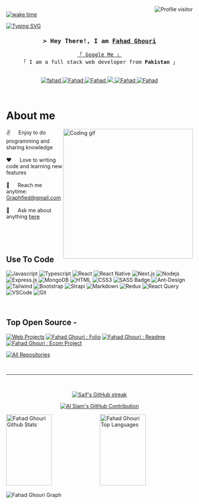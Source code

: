 <!--
<h2 align="center">
  Welcome to Graphfied!
  <img src="https://media.giphy.com/media/hvRJCLFzcasrR4ia7z/giphy.gif" width="28">
</h2>
-->

<!--
<p align="center">
  <a href="https://github.com/Graphfied"><img src="https://readme-typing-svg.herokuapp.com/?lines=Self%20Taught%20Programmer;Front%20End%20Developer;1.5%2B%20years%20of%20coding%20experience;Always%20learning%20new%20things&center=true&width=380&height=45"></a>
</p>

 -->

<a href="https://komarev.com/ghpvc/?username=Graphfied">
  <img align="right" src="https://komarev.com/ghpvc/?username=Graphfied&label=Visitors&color=0e75b6&style=flat" alt="Profile visitor" />
</a>


[![wake time](https://wakatime.com/badge/user/eebb3dd8-d9b2-40de-9b88-6fd6cac99dbc.svg)](https://wakatime.com/@eebb3dd8-d9b2-40de-9b88-6fd6cac99dbc)

<!-- Intro  -->
[![Typing SVG](https://readme-typing-svg.demolab.com/?lines=WELCOME+TO+MY+GITHUB+PROFILE)](https://git.io/typing-svg)
<h3 align="center">
        <samp>&gt; Hey There!, I am
                <b><a target="_blank" href="https://dev.to/fahadhghouri">Fahad Ghouri</a></b>
        </samp>
</h3>


<p align="center"> 
  <samp>
    <a href="https://www.google.com/search?q=Graphfied">「 Google Me 」</a>
    <br>
    「 I am a full stack web developer from <b>Pakistan</b> 」
    <br>
    <br>
  </samp>
</p>

<p align="center">
 <a href="https://fahadghouri-portfolio.vercel.app/" target="blank">
  <img src="https://img.shields.io/badge/Website-DC143C?style=for-the-badge&logo=medium&logoColor=white" alt="fahad" />
 </a>
 <a href="https://linkedin.com/in/fahadhghouri" target="_blank">
  <img src="https://img.shields.io/badge/LinkedIn-0077B5?style=for-the-badge&logo=linkedin&logoColor=white" alt="Fahad"/>
 </a>
 <a href="https://dev.to/fahadhghouri" target="_blank">
  <img src="https://img.shields.io/badge/dev.to-0A0A0A?style=for-the-badge&logo=dev.to&logoColor=white" alt="Fahad" />
 </a>
 <a href="https://twitter.com/No_Humanityleft" target="_blank">
  <img src="https://img.shields.io/badge/Twitter-1DA1F2?style=for-the-badge&logo=twitter&logoColor=white" />
 </a>
 <a href="https://instagram.com/faddy.xd" target="_blank">
  <img src="https://img.shields.io/badge/Instagram-fe4164?style=for-the-badge&logo=instagram&logoColor=white" alt="Fahad" />
 </a> 
 <a href="https://facebook.com/fahadghouri" target="_blank">
  <img src="https://img.shields.io/badge/Facebook-20BEFF?&style=for-the-badge&logo=facebook&logoColor=white" alt="Fahad"  />
  </a> 
</p>
<br />

<!-- About Section -->
 # About me
 
<p>
 <img align="right" width="350" src="/assets/programmer.gif" alt="Coding gif" />
  
 ✌️ &emsp; Enjoy to do programming and sharing knowledge <br/><br/>
 ❤️ &emsp; Love to writing code and learning new features<br/><br/>
 📧 &emsp; Reach me anytime: Graphfied@gmail.com<br/><br/>
 💬 &emsp; Ask me about anything [here](https://github.com/Graphfied/Graphfied/issues)

</p>

<br/>
<br/>
<br/>

## Use To Code

![Javascript](https://img.shields.io/badge/Javascript-F0DB4F?style=for-the-badge&labelColor=black&logo=javascript&logoColor=F0DB4F)
![Typescript](https://img.shields.io/badge/Typescript-007acc?style=for-the-badge&labelColor=black&logo=typescript&logoColor=007acc)
![React](https://img.shields.io/badge/-React-61DBFB?style=for-the-badge&labelColor=black&logo=react&logoColor=61DBFB)
![React Native](https://img.shields.io/badge/React_Native-20232A?style=for-the-badge&logo=react&logoColor=61DAFB)
![Next.js](https://img.shields.io/badge/next.js-000000?style=for-the-badge&logo=nextdotjs&logoColor=white)
![Nodejs](https://img.shields.io/badge/Nodejs-3C873A?style=for-the-badge&labelColor=black&logo=node.js&logoColor=3C873A)
![Express.js](https://img.shields.io/badge/Express.js-000000?style=for-the-badge&logo=express&logoColor=white)
![MongoDB](https://img.shields.io/badge/MongoDB-4EA94B?style=for-the-badge&logo=mongodb&logoColor=white)
![HTML](https://img.shields.io/badge/HTML5-E34F26?style=for-the-badge&logo=html5&logoColor=white)
![CSS3](https://img.shields.io/badge/CSS3-1572B6?style=for-the-badge&logo=css3&logoColor=white)
![SASS Badge](https://img.shields.io/badge/Sass-CC6699?style=for-the-badge&logo=sass&logoColor=white)
![Ant-Design](https://img.shields.io/badge/AntDesign-0170FE?style=for-the-badge&logo=antdesign&logoColor=white)
![Tailwind](https://img.shields.io/badge/Tailwind_CSS-092749?style=for-the-badge&logo=tailwindcss&logoColor=06B6D4&labelColor=000000)
![Bootstrap](https://img.shields.io/badge/Bootstrap-563D7C?style=for-the-badge&logo=bootstrap&logoColor=white)
![Strapi](https://img.shields.io/badge/strapi-2E7EEA?style=for-the-badge&logo=strapi&logoColor=white)
![Markdown](https://img.shields.io/badge/Markdown-000000?style=for-the-badge&logo=markdown&logoColor=white)
![Redux](https://img.shields.io/badge/Redux-593D88?style=for-the-badge&logo=redux&logoColor=white)
![React Query](https://img.shields.io/badge/-React_Query-FF4154?style=for-the-badge&logo=react%20query&logoColor=white)
![VSCode](https://img.shields.io/badge/Visual_Studio-0078d7?style=for-the-badge&logo=visual%20studio&logoColor=white)
![Git](https://img.shields.io/badge/Git-F05032?style=for-the-badge&logo=git&logoColor=white)

<br/>

## Top Open Source -
[![Web Projects](https://github-readme-stats.vercel.app/api/pin/?username=Graphfied&repo=Pakverse_3D&border_color=7F3FBF&bg_color=0D1117&title_color=C9D1D9&text_color=8B949E&icon_color=7F3FBF)](https://github.com/Graphfied/Pakverse_3D)
[![Fahad Ghouri : Folio](https://github-readme-stats.vercel.app/api/pin/?username=Graphfied&repo=Fahad_Portfolio-PIAIC&border_color=7F3FBF&bg_color=0D1117&title_color=C9D1D9&text_color=8B949E&icon_color=7F3FBF)](https://github.com/Graphfied/Fahad_Portfolio-PIAIC)
[![Fahad Ghouri : Readme](https://github-readme-stats.vercel.app/api/pin/?username=Graphfied&repo=Graphfied&border_color=7F3FBF&bg_color=0D1117&title_color=C9D1D9&text_color=8B949E&icon_color=7F3FBF)](https://github.com/Graphfied/Graphfied)
[![Fahad Ghouri : Ecom Project](https://github-readme-stats.vercel.app/api/pin/?username=Graphfied&repo=Artic-AI&border_color=7F3FBF&bg_color=0D1117&title_color=C9D1D9&text_color=8B949E&icon_color=7F3FBF)](https://github.com/Graphfied/Hackathon-1-Ecommerce-website)

<p align="left">
  <a href="https://github.com/Graphfied" target="_blank"><img alt="All Repositories" title="All Repositories" src="https://img.shields.io/badge/-All%20Repos-2962FF?style=for-the-badge&logo=koding&logoColor=white"/></a>
</p>

<br/>
<hr/>
<br/>

<p align="center">
  <a href="https://github.com/Graphfied">
    <img src="https://github-readme-streak-stats.herokuapp.com/?user=Graphfied&theme=radical&border=7F3FBF&background=0D1117" alt="Saif's GitHub streak"/>
  </a>
</p>

<p align="center">
  <a href="https://github.com/Graphfied">
    <img src="https://github-profile-summary-cards.vercel.app/api/cards/profile-details?username=Graphfied&theme=radical" alt="Al Siam's GitHub Contribution"/>
  </a>
</p>

<a> 
    <a href="https://github.com/Graphfied"><img alt="Fahad Ghouri Github Stats" src="https://denvercoder1-github-readme-stats.vercel.app/api?username=Graphfied&show_icons=true&count_private=true&theme=react&border_color=7F3FBF&bg_color=0D1117&title_color=F85D7F&icon_color=F8D866" height="192px" width="49.5%"/></a>
  <a href="https://github.com/Graphfied"><img alt="Fahad Ghouri Top Languages" src="https://denvercoder1-github-readme-stats.vercel.app/api/top-langs/?username=Graphfied&langs_count=8&layout=compact&theme=react&border_color=7F3FBF&bg_color=0D1117&title_color=F85D7F&icon_color=F8D866" height="192px" width="49.5%"/></a>
  <br/>
</a>


![Fahad Ghouri Graph](https://github-readme-activity-graph.cyclic.app/graph?username=Graphfied&custom_title=fahad%20ghouri's%20GitHub%20Activity%20Graph&bg_color=0D1117&color=7F3FBF&line=7F3FBF&point=7F3FBF&area_color=FFFFFF&title_color=FFFFFF&area=true)
